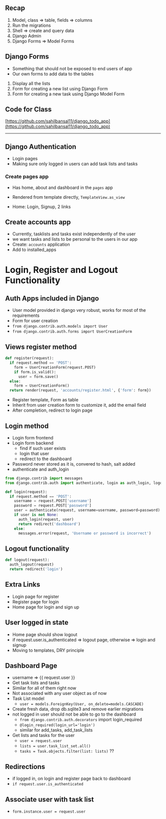 ## Recap

1. Model, class => table, fields => columns
2. Run the migrations
3. Shell => create and query data
4. Django Admin
5. Django Forms => Model Forms

## Django Forms

- Something that should not be exposed to end users of app
- Our own forms to add data to the tables

1. Display all the lists
2. Form for creating a new list using Django Form
3. Form for creating a new task using Django Model Form

## Code for Class

[https://github.com/sahilbansal11/django_todo_app](https://github.com/sahilbansal11/django_todo_app)

-----------------------------------------------------------------------------

## Django Authentication
- Login pages
- Making sure only logged in users can add task lists and tasks

### Create pages app
- Has home, about and dashboard in the `pages` app
- Rendered from template directly, `TemplateView.as_view`

- Home: Login, Signup, 2 links

## Create accounts app
- Currently, tasklists and tasks exist independently of the user
- we want tasks and lists to be personal to the users in our app
- Create: `accounts` application
- Add to installed_apps

# Login, Register and Logout Functionality

## Auth Apps included in Django
- User model provided in django very robust, works for most of the requirements
- Form for user creation
- `from django.contrib.auth.models import User`
- `from django.contrib.auth.forms import UserCreationForm`

## Views register method

```py
def register(request):
  if request.method == 'POST':
    form = UserCreationForm(request.POST)
    if form.is_valid():
      user = form.save()
  else:
    form = UserCreationForm()
  return render(request, 'accounts/register.html', {'form': form})
```

- Register template, Form as table
- Inherit from user creation form to customize it, add the email field
- After completion, redirect to login page

## Login method
- Login form frontend
- Login form backend
  - find if such user exists
  - login that user
  - redirect to the dashboard
- Password never stored as it is, convered to hash, salt added
- authenticate and auth_login

```py
from django.contrib import messages
from django.contrib.auth import authenticate, login as auth_login, logout as auth_logout

def login(request):
  if request.method == 'POST':
    username = request.POST['username']
    password = request.POST['password']
    user = authenticate(request, username=username, password=password)
    if user is not None:
      auth_login(request, user)
      return redirect('dashboard')
    else:
      messages.error(request, 'Username or password is incorrect')
```

## Logout functionality

```py
def logout(request):
  auth_logout(request)
  return redirect('login')

```

## Extra Links
- Login page for register
- Register page for login
- Home page for login and sign up

## User logged in state
- Home page should show logout
- if request.user.is_authenticated => logout page, otherwise => login and signup
- Moving to templates, DRY principle

## Dashboard Page
- username => {{ request.user }}
- Get task lists and tasks
- Similar for all of them right now
- Not associated with any user object as of now
- Task List model
  - `user = models.ForeignKey(User, on_delete=models.CASCADE)`
- Create fresh data, drop db.sqlite3 and remove earlier migrations
- not logged in user should not be able to go to the dashboard
  - `from django.contrib.auth.decorators` import login_required
  - `@login_required(login_url='login')`
  - similar for add_tasks, add_task_lists
- Get lists and tasks for the user
  - `user = request.user`
  - `lists = user.task_list_set.all()`
  - `tasks = Task.objects.filter(list: lists)` ??

## Redirections
- if logged in, on login and register page back to dashboard
- `if request.user.is_authenticated`

## Associate user with task list
- `form.instance.user = request.user`
